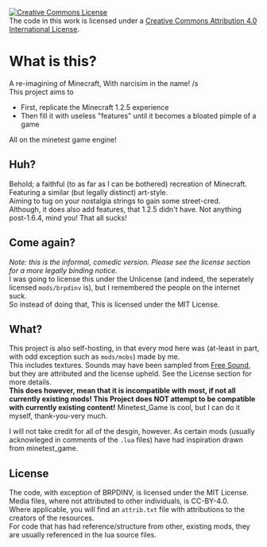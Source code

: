 <a rel="license" href="http://creativecommons.org/licenses/by/4.0/"><img alt="Creative Commons License" style="border-width:0" src="https://i.creativecommons.org/l/by/4.0/88x31.png" /></a><br />The code in this work is licensed under a <a rel="license" href="http://creativecommons.org/licenses/by/4.0/">Creative Commons Attribution 4.0 International License</a>.
# What is this?
A re-imagining of Minecraft, With narcisim in the name! /s\
This project aims to
 - First, replicate the Minecraft 1.2.5 experience
 - Then fill it with useless "features" until it becomes a bloated pimple of a game

All on the minetest game engine!

## Huh?
Behold; a faithful (to as far as I can be bothered) recreation of Minecraft. Featuring a similar (but legally distinct) art-style.\
Aiming to tug on your nostalgia strings to gain some street-cred.\
Although, it does also add features, that 1.2.5 didn't have. Not anything post-1.6.4, mind you! That all sucks!

## Come again?
*Note: this is the informal, comedic version. Please see the license section for a more legally binding notice.*\
I was going to license this under the Unlicense (and indeed, the seperately licensed `mods/brpdinv` is), but I remembered the people on the internet suck.\
So instead of doing that, This is licensed under the MIT License.

## What?
This project is also self-hosting, in that every mod here was (at-least in part, with odd exception such as `mods/mobs`) made by me.\
This includes textures. Sounds may have been sampled from [Free Sound](https://freesound.org/), but they are attributed and the license upheld. See the License section for more details.\
**This does however, mean that it is incompatible with most, if not all currently existing mods! This Project does NOT attempt to be compatible with currently existing content!**
Minetest_Game is cool, but I can do it myself, thank-you-very much.

I will not take credit for all of the desgin, however. As certain mods (usually acknowleged in comments of the `.lua` files) have had inspiration drawn from minetest_game.

## License
The code, with exception of BRPDINV, is licensed under the MIT License.\
Media files, where not attributed to other individuals, is CC-BY-4.0.\
Where applicable, you will find an `attrib.txt` file with attributions to the creators of the resources.\
For code that has had reference/structure from other, existing mods, they are usually referenced in the lua source files.